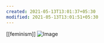 ```yaml
---
created: 2021-05-13T13:01:37+05:30
modified: 2021-05-13T13:01:51+05:30
---
```

[[feminism]]
![Image](image_picker8728297263944306886.jpg)
